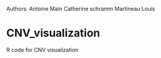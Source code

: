 Authors:
Antoine Main
Catherine schramm
Martineau Louis 

# CNV_visualization

R code for CNV visualization

